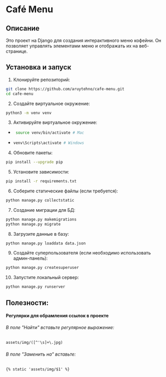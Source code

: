# Café Menu

## Описание
Это проект на Django для создания интерактивного меню кофейни. Он позволяет управлять элементами меню и отображать их на веб-странице.

## Установка и запуск

1. Клонируйте репозиторий:
```bash
git clone https://github.com/aruytehno/cafe-menu.git
cd cafe-menu

```
   
2. Создайте виртуальное окружение:
```bash
python3 -m venv venv
```

3. Активируйте виртуальное окружение:
- ```bash
   source venv/bin/activate # Mac
  ```

- ```bash
  venv\Scripts\activate # Windows
  ```

4. Обновите пакеты:
```bash
pip install --upgrade pip
```

5. Установите зависимости:
```bash
pip install -r requirements.txt
```
6. Соберите статические файлы (если требуется):
```bash
python manage.py collectstatic
```
7. Создание миграции для БД:
```bash
python manage.py makemigrations
python manage.py migrate
```

8. Загрузите данные в базу:
```bash
python manage.py loaddata data.json
```

9. Создайте суперпользователя (если необходимо использовать админ-панель):
```bash
python manage.py createsuperuser
```

10. Запустите локальный сервер:
```bash
python manage.py runserver
```


## Полезности:
#### Регулярки для обрамления ссылок в проекте
###### В поле "Найти" вставьте регулярное выражение:
```txt
assets/img/([^'\s]+\.jpg)
```
###### В поле "Заменить на" вставьте:
```txt
{% static 'assets/img/$1' %}
```